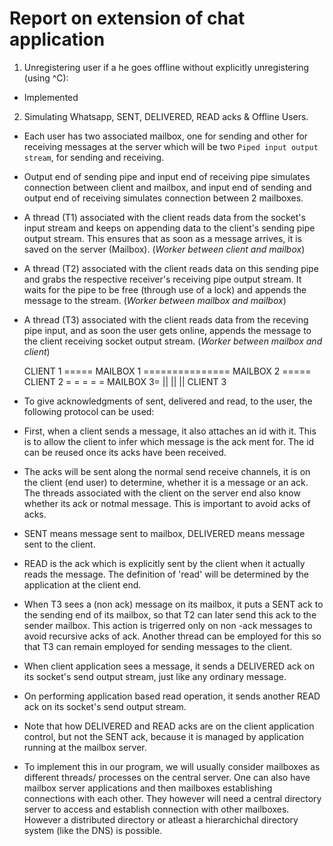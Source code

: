 # Report on extension of chat application

1. Unregistering user if a he goes offline without explicitly unregistering (using ^C):

-  Implemented 

2. Simulating Whatsapp, SENT, DELIVERED, READ acks & Offline Users. 

- Each user has two associated mailbox, one for sending and other for receiving messages at the server which will be two `Piped input output stream`, for sending and receiving.
- Output end of sending pipe and input end of receiving pipe simulates connection between client and mailbox, and input end of sending and output end of receiving simulates connection between 2 mailboxes.

- A thread (T1) associated with the client reads data from the socket's input stream and keeps on appending 
data to the client's sending pipe output stream. This ensures that as soon as a message arrives, it is saved on the server (Mailbox). (_Worker between client and mailbox_)

- A thread (T2) associated with the client reads data on this sending pipe and grabs the 
respective receiver's receiving pipe output stream. It waits for the pipe to be free (through use of a lock) and appends the message to the stream. (_Worker between mailbox and mailbox_)

- A thread (T3) associated with the client reads data from the receving pipe input, and as soon the user 
gets online, appends the message to the client receiving socket output stream. (_Worker between mailbox and client_)

                
    CLIENT 1 ===== MAILBOX 1 ===============  MAILBOX 2  ===== CLIENT 2 
                            =              =
                             =            =
                              = MAILBOX 3=
                                    ||
                                    ||
                                    ||
                                CLIENT 3
   
- To give acknowledgments of sent, delivered and read, to the user, the following protocol can be used:

- First, when a client sends a message, it also attaches an id with it. This is to allow the client
to infer which message is the ack ment for. The id can be reused once its acks have been received.

- The acks will be sent along the normal send receive channels, it is on the client (end user) to 
determine, whether it is a message or an ack. The threads associated with the client on the server
end also know whether its ack or notmal message. This is important to avoid acks of acks.

- SENT means message sent to mailbox, DELIVERED means message sent to the client.
- READ is the ack which is explicitly sent by the client when it actually reads the message. The definition
of 'read' will be determined by the application at the client end.

- When T3 sees a (non ack) message on its mailbox, it puts a SENT ack to the sending end of its mailbox, 
so that T2 can later send this ack to the sender mailbox. This action is trigerred only on non -ack 
messages to avoid recursive acks of ack. Another thread can be employed for this so that T3 can remain
employed for sending messages to the client.

- When client application sees a message, it sends a DELIVERED ack on its socket's send output stream, 
just like any ordinary message.

- On performing application based read operation, it sends another READ ack on its socket's send output
stream.

- Note that how DELIVERED and READ acks are on the client application control, but not the SENT ack, because
it is managed by application running at the mailbox server.

- To implement this in our program, we will usually consider mailboxes as different threads/ processes on the
central server. One can also have mailbox server applications and then mailboxes establishing connections with 
each other. They however will need a central directory server to access and establish connection with other
mailboxes. However a distributed directory or atleast a hierarchichal directory system (like the DNS) is possible.



